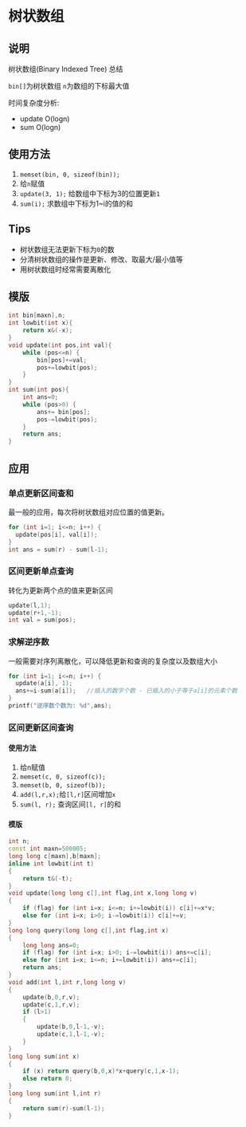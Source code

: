 # 树状数组

## 说明
树状数组(Binary Indexed Tree) 总结

`bin[]`为树状数组
`n`为数组的下标最大值

时间复杂度分析: 

* update O(logn)
* sum O(logn)

## 使用方法
1. `memset(bin, 0, sizeof(bin));`
2. 给`n`赋值
3. `update(3, 1);` 给数组中下标为3的位置更新`1`
4. `sum(i);` 求数组中下标为1~i的值的和

## Tips
* 树状数组无法更新下标为`0`的数
* 分清树状数组的操作是更新、修改、取最大/最小值等
* 用树状数组时经常需要离散化

## 模版
```C++
int bin[maxn],n;
int lowbit(int x){
    return x&(-x);
}
void update(int pos,int val){
    while (pos<=n) {
        bin[pos]+=val;
        pos+=lowbit(pos);
    }
}
int sum(int pos){
    int ans=0;
    while (pos>0) {
        ans+= bin[pos];
        pos-=lowbit(pos);
    }
    return ans;
}
```


## 应用
### 单点更新区间查和
最一般的应用，每次将树状数组对应位置的值更新。

```C++
for (int i=1; i<=n; i++) {
  update(pos[i], val[i]);
}
int ans = sum(r) - sum(l-1);
```


### 区间更新单点查询
转化为更新两个点的值来更新区间

```C++
update(l,1);
update(r+1,-1);
int val = sum(pos);
```

### 求解逆序数
一般需要对序列离散化，可以降低更新和查询的复杂度以及数组大小

```C++
for (int i=1; i<=n; i++) {
  update(a[i], 1);
  ans+=i-sum(a[i]);   //插入的数字个数 - 已插入的小于等于a[i]的元素个数
}
printf("逆序数个数为: %d",ans);
```

### 区间更新区间查询
#### 使用方法
1. 给n赋值
2. `memset(c, 0, sizeof(c));`
3. `memset(b, 0, sizeof(b));`
4. `add(l,r,x);`给`[l,r]`区间增加`x`
5. `sum(l, r);` 查询区间`[l, r]`的和

#### 模版
```C++
int n;
const int maxn=500005;
long long c[maxn],b[maxn];
inline int lowbit(int t)
{
    return t&(-t);
}
void update(long long c[],int flag,int x,long long v)
{
    if (flag) for (int i=x; i<=n; i+=lowbit(i)) c[i]+=x*v;
    else for (int i=x; i>0; i-=lowbit(i)) c[i]+=v;
}
long long query(long long c[],int flag,int x)
{
    long long ans=0;
    if (flag) for (int i=x; i>0; i-=lowbit(i)) ans+=c[i];
    else for (int i=x; i<=n; i+=lowbit(i)) ans+=c[i];
    return ans;
}
void add(int l,int r,long long v)
{
    update(b,0,r,v);
    update(c,1,r,v);
    if (l>1)
    {
        update(b,0,l-1,-v);
        update(c,1,l-1,-v);
    }
}
long long sum(int x)
{
    if (x) return query(b,0,x)*x+query(c,1,x-1);
    else return 0;
}
long long sum(int l,int r)
{
    return sum(r)-sum(l-1);
}
```

